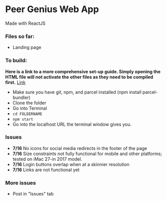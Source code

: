 # Peer Genius Web App
Made with ReactJS
### Files so far:
- Landing page
### To build:
**Here is a link to a more comprehensive set-up guide. Simply opening the HTML file will not activate the other files as they need to be compiled first.** [Link](https://github.com/BrianSongDev/peer-genius/blob/master/setup.md)
- Make sure you have git, npm, and parcel installed (npm install parcel-bundler)
- Clone the folder
- Go into Terminal
- ```cd FOLDERNAME```
- ```npm start```
- Go into the localhost URL the terminal window gives you.
### Issues
- **7/16** No icons for social media redirects in the footer of the page
- **7/16** Size constraints not fully functional for mobile and other platforms; tested on iMac 27-in 2017 model.
- **7/16** Login buttons overlap when at a skinnier resolution
- **7/16** Links are not functional yet
### More issues
- Post in "Issues" tab
